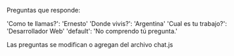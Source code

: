Preguntas que responde:

'Como te llamas?': 'Ernesto'
'Donde vivis?': 'Argentina'
'Cual es tu trabajo?': 'Desarrollador Web'
'default': 'No comprendo tú pregunta.'


Las preguntas se modifican o agregan del archivo chat.js